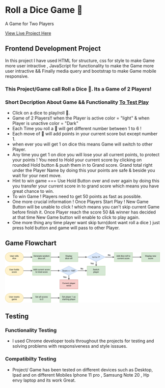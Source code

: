 # Roll a Dice Game 🎲
A Game for Two Players

[View Live Project Here](https://jas-sin82.github.io/roll_a_dice_game/)

## Frontend Development Project 

In this project I have used HTML for structure, css for style to make Game more user intractive , JavaScript for functionality to make the Game more user intractive && Finally media query and bootstrap to make Game mobile responsive.

### This Project/Game call Roll a Dice 🎲. Its a Game of 2 Players!

### Short Decription About Game && Functionality [To Test Play ](https://jas-sin82.github.io/roll_a_dice_game/)

* Click on a dice to play/roll 🎲. <br>
* Game of 2 Players!! when the Player is active color = "light" & when Player is unactive color = "Dark" <br>
* Each Time you roll a 🎲 will get different number between 1 to 6 !<br>
* Each move of 🎲 will add points in your current score but except number 1.<br>
* when ever you will get 1 on dice this means Game will switch to other Player. <br>
* Any time you get 1 on dice you will lose your all current points, to protect your points ! You need to Hold
  your current score by clicking on rounded Hold button & push them in to
  Grand score. Grand total right under the Player Name by doing this your points are safe & beside you wait for
  your next move. <br>
* Hint to win game === Use Hold Button over and over again by doing this you transfer your current score
  in to grand score which means you have great chance to win. <br>
* To win Game ! Players need to get 50 points as fast as possible.<br>
* One more crucial information ! Once Players Start Play ! New Game Button will be unable to click ! which
  means you can't skip current Game before finish it. Once Player reach the score 50 && winner has decided at that time New Game button
  will enable to click to play again.<br>
* One more thing any time player want skip turn(dont want roll a dice ) just press hold button and game
  will pass to other Player.

## Game Flowchart 
![screenshot](pig-game-flowchart.png)

## Testing 

### Functionality Testing
* I used Chrome developer tools throughout the projects for testing and solving problems with responsiveness and style isssues.

### Compatibilty Testing

* Project/ Game has been tested on different devices such as Desktop, Ipad and on different Mobiles Iphone 11 pro , Samsung Note 20 , Hp envy laptop and its work Great. 
